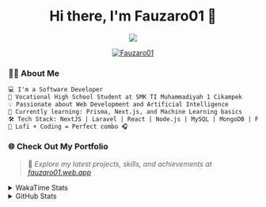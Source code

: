 <h1 align="center">Hi there, I'm Fauzaro01 👋</h1>

<p align="center">
  <img src="https://readme-typing-svg.herokuapp.com?font=Fira+Code&size=22&pause=1000&center=true&vCenter=true&width=460&lines=Full+Stack+Web+Developer;Self-Taught+Programmer;Always+Learning+New+Things;Love+to+Build+Cool+Stuff+😎" />
</p>

<p align="center">
  <a href="https://github.com/Fauzaro01">
    <img src="https://komarev.com/ghpvc/?username=Fauzaro01&label=Profile+views&color=blue&style=flat" alt="Fauzaro01" />
  </a>
</p>

### 👨‍💻 About Me

```txt
💻 I'm a Software Developer
🏫 Vocational High School Student at SMK TI Muhammadiyah 1 Cikampek
💡 Passionate about Web Development and Artificial Intelligence
🌱 Currently learning: Prisma, Next.js, and Machine Learning basics
🛠️ Tech Stack: NextJS | Laravel | React | Node.js | MySQL | MongoDB | PrismaJS
🎵 Lofi + Coding = Perfect combo 🎧
```


### 🌐 Check Out My Portfolio

> 📎 *Explore my latest projects, skills, and achievements at [fauzaro01.web.app](https://fauzaro01.web.app)*


<details>
  <summary>
     WakaTime Stats
  </summary>
  <br>
  
  <!--START_SECTION:waka-->

```txt
From: 10 September 2021 - To: 14 September 2025

Total Time: 976 hrs 23 mins

JavaScript          316 hrs 39 mins ████████░░░░░░░░░░░░░░░░░   32.43 %
PHP                 181 hrs 50 mins ████▓░░░░░░░░░░░░░░░░░░░░   18.62 %
HTML                107 hrs 53 mins ██▓░░░░░░░░░░░░░░░░░░░░░░   11.05 %
Blade Template      86 hrs 15 mins  ██▒░░░░░░░░░░░░░░░░░░░░░░   08.83 %
EJS                 69 hrs 24 mins  █▓░░░░░░░░░░░░░░░░░░░░░░░   07.11 %
Java                43 hrs 21 mins  █░░░░░░░░░░░░░░░░░░░░░░░░   04.44 %
CSS                 37 hrs 16 mins  █░░░░░░░░░░░░░░░░░░░░░░░░   03.82 %
JSON                35 hrs 7 mins   █░░░░░░░░░░░░░░░░░░░░░░░░   03.60 %
TypeScript          20 hrs 10 mins  ▓░░░░░░░░░░░░░░░░░░░░░░░░   02.07 %
Python              13 hrs 52 mins  ▒░░░░░░░░░░░░░░░░░░░░░░░░   01.42 %
```

<!--END_SECTION:waka-->
</details>
<details>
  <summary>
    GitHub Stats
  </summary>
  <br>
  <div align="center">
    <img src="https://github-readme-stats.vercel.app/api?username=Fauzaro01&show_icons=true&theme=algolia" alt="Fauzaro01's GitHub Stats" style="margin: 20px;" />
    <img src="https://github-readme-streak-stats.herokuapp.com/?user=Fauzaro01&theme=algolia" alt="Fauzaro01's GitHub Streak" style="margin: 20px;" />
  </div>

  <div align="center">
    <img src="https://github-readme-stats.vercel.app/api?username=Fauzaro01&show_icons=true&locale=en&count_private=true&hide_rank=true&custom_title=My%20GitHub%20Stats&disable_animations=true&theme=algolia" alt="Fauzaro01's Stars" style="margin: 20px;" />
    <img src="https://github-readme-stats.vercel.app/api/top-langs/?username=Fauzaro01&langs_count=8&theme=algolia&layout=compact" alt="Top Languages" style="margin: 20px;" />
  </div>
</details>
